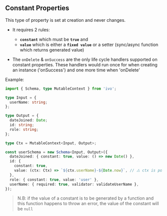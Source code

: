 ## Constant Properties

This type of property is set at creation and never changes.

- It requires 2 rules:

  - **`constant`** which must be **`true`** and
  - **`value`** which is either a **`fixed value`** or a setter (sync/async function which returns generated value)

- The `onDelete` & `onSuccess` are the only life cycle handlers supported on constant properties.
  These handlers would run once for when creating an instance ('onSuccess') and one more time when 'onDelete'

Example:

```ts
import { Schema, type MutableContext } from 'ivo';

type Input = {
  userName: string;
};

type Output = {
  dateJoined: Date;
  id: string;
  role: string;
};

type Ctx = MutableContext<Input, Output>;

const userSchema = new Schema<Input, Output>({
  dateJoined: { constant: true, value: () => new Date() },
  id: {
    constant: true,
    value: (ctx: Ctx) => `${ctx.userName}-${Date.now}`, // ⚠️ ctx is possibly not safe because it runs before values get validated
  },
  role: { constant: true, value: 'user' },
  userName: { required: true, validator: validateUserName },
});
```

> N.B: if the value of a constant is to be generated by a function and this function happens to throw an error, the value of the constant will be `null`
